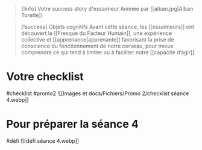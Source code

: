 >[!info] Votre success story d'essaimeur
>Animée par [[alban.jpg|Alban Torette]]
>

>[!success] Objets cognitifs
>Avant cette séance, les [[essaimeurs]] ont découvert la [[Fresque du Facteur Humain]], une expérience collective et [[apprenance|apprenante]] favorisant la prise de conscience du fonctionnement de notre cerveau, pour mieux comprendre ce qui tend à limiter ou à faciliter notre [[capacité d’agir]]. 

# Votre checklist
#checklist #promo2
![[Images et docs/Fichiers/Promo 2/checklist séance 4.webp]]

# Pour préparer la séance 4
#défi 
![[défi séance 4.webp]]

